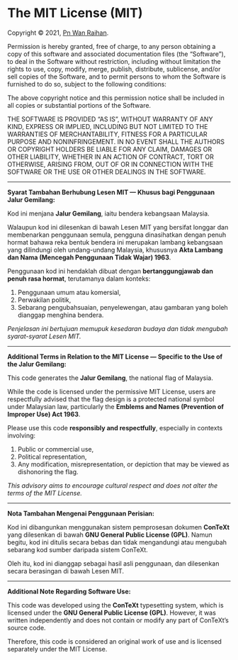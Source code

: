 # The MIT License (MIT)

Copyright © 2021, [Pn Wan Raihan](https://wraihan.com).

Permission is hereby granted, free of charge, to any person obtaining a copy of this software and associated documentation files (the “Software”), to deal in the Software without restriction, including without limitation the rights to use, copy, modify, merge, publish, distribute, sublicense, and/or sell copies of the Software, and to permit persons to whom the Software is furnished to do so, subject to the following conditions:

The above copyright notice and this permission notice shall be included in all copies or substantial portions of the Software.

THE SOFTWARE IS PROVIDED “AS IS”, WITHOUT WARRANTY OF ANY KIND, EXPRESS OR IMPLIED, INCLUDING BUT NOT LIMITED TO THE WARRANTIES OF MERCHANTABILITY, FITNESS FOR A PARTICULAR PURPOSE AND NONINFRINGEMENT. IN NO EVENT SHALL THE AUTHORS OR COPYRIGHT HOLDERS BE LIABLE FOR ANY CLAIM, DAMAGES OR OTHER LIABILITY, WHETHER IN AN ACTION OF CONTRACT, TORT OR OTHERWISE, ARISING FROM, OUT OF OR IN CONNECTION WITH THE SOFTWARE OR THE USE OR OTHER DEALINGS IN THE SOFTWARE.

---
**Syarat Tambahan Berhubung Lesen MIT — Khusus bagi Penggunaan Jalur Gemilang:**

Kod ini menjana **Jalur Gemilang**, iaitu bendera kebangsaan Malaysia.

Walaupun kod ini dilesenkan di bawah Lesen MIT yang bersifat longgar dan membenarkan penggunaan semula, pengguna dinasihatkan dengan penuh hormat bahawa reka bentuk bendera ini merupakan lambang kebangsaan yang dilindungi oleh undang-undang Malaysia, khususnya **Akta Lambang dan Nama (Mencegah Penggunaan Tidak Wajar) 1963**.

Penggunaan kod ini hendaklah dibuat dengan **bertanggungjawab dan penuh rasa hormat**, terutamanya dalam konteks:

1. Penggunaan umum atau komersial,
2. Perwakilan politik,
3. Sebarang pengubahsuaian, penyelewengan, atau gambaran yang boleh dianggap menghina bendera.

*Penjelasan ini bertujuan memupuk kesedaran budaya dan tidak mengubah syarat-syarat Lesen MIT.*

---
**Additional Terms in Relation to the MIT License — Specific to the Use of the Jalur Gemilang:**

This code generates the **Jalur Gemilang**, the national flag of Malaysia.

While the code is licensed under the permissive MIT License, users are respectfully advised that the flag design is a protected national symbol under Malaysian law, particularly the **Emblems and Names (Prevention of Improper Use) Act 1963**.

Please use this code **responsibly and respectfully**, especially in contexts involving:

1. Public or commercial use,
2. Political representation,
3. Any modification, misrepresentation, or depiction that may be viewed as dishonoring the flag.

*This advisory aims to encourage cultural respect and does not alter the terms of the MIT License.*

---
**Nota Tambahan Mengenai Penggunaan Perisian:**

Kod ini dibangunkan menggunakan sistem pemprosesan dokumen **ConTeXt** yang dilesenkan di bawah **GNU General Public License (GPL)**. Namun begitu, kod ini ditulis secara bebas dan tidak mengandungi atau mengubah sebarang kod sumber daripada sistem ConTeXt.

Oleh itu, kod ini dianggap sebagai hasil asli penggunaan, dan dilesenkan secara berasingan di bawah Lesen MIT.

---
**Additional Note Regarding Software Use:**

This code was developed using the **ConTeXt** typesetting system, which is licensed under the **GNU General Public License (GPL)**. However, it was written independently and does not contain or modify any part of ConTeXt’s source code.

Therefore, this code is considered an original work of use and is licensed separately under the MIT License.
